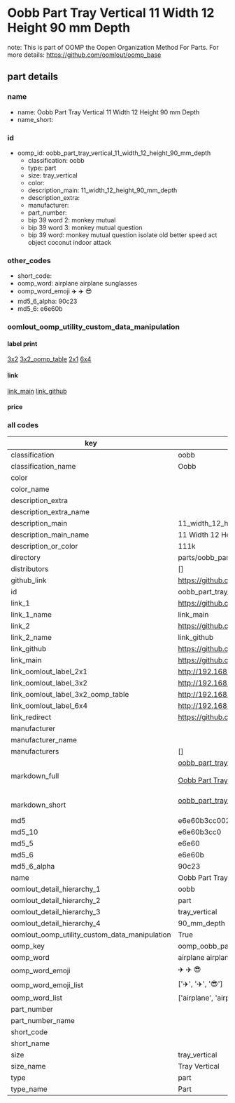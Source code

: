 # Oobb Part Tray Vertical 11 Width 12 Height 90 mm Depth  

note: This is part of OOMP the Oopen Organization Method For Parts. For more details: https://github.com/oomlout/oomp_base

##  part details
  







### name
* name: Oobb Part Tray Vertical 11 Width 12 Height 90 mm Depth
* name_short: 
### id
* oomp_id: oobb_part_tray_vertical_11_width_12_height_90_mm_depth
  * classification: oobb
  * type: part
  * size: tray_vertical
  * color: 
  * description_main: 11_width_12_height_90_mm_depth
  * description_extra: 
  * manufacturer: 
  * part_number: 
  * bip 39 word 2: monkey mutual
  * bip 39 word 3: monkey mutual question
  * bip 39 word: monkey mutual question isolate old better speed act object coconut indoor attack

### other_codes
* short_code: 
* oomp_word: airplane airplane sunglasses
* oomp_word_emoji :airplane: :airplane: :sunglasses:
* md5_6_alpha: 90c23
* md5_6: e6e60b






### oomlout_oomp_utility_custom_data_manipulation
#### label print
[3x2](http://192.168.1.245:1112/?label=oomp%2090c23)
[3x2_oomp_table](http://192.168.1.108:1112/?label=oomp%2090c23)
[2x1](http://192.168.1.242:1112/?label=oomp%2090c23)
[6x4](http://192.168.1.55:1112/?label=oomp%2090c23)    

#### link

[link_main](https://github.com/oomlout/oomlout_oomp_version_1_messy/tree/main/parts/oobb_part_tray_vertical_11_width_12_height_90_mm_depth) [link_github](https://github.com/oomlout/oomlout_oomp_version_1_messy/tree/main/parts/oobb_part_tray_vertical_11_width_12_height_90_mm_depth)                             

#### price







### all codes 
| key | value |  
| --- | --- |  
| classification | oobb |  
| classification_name | Oobb |  
| color |  |  
| color_name |  |  
| description_extra |  |  
| description_extra_name |  |  
| description_main | 11_width_12_height_90_mm_depth |  
| description_main_name | 11 Width 12 Height 90 mm Depth |  
| description_or_color | 111k |  
| directory | parts/oobb_part_tray_vertical_11_width_12_height_90_mm_depth |  
| distributors | [] |  
| github_link | https://github.com/oomlout/oomlout_oomp_part_src/tree/main/parts/oobb_part_tray_vertical_11_width_12_height_90_mm_depth |  
| id | oobb_part_tray_vertical_11_width_12_height_90_mm_depth |  
| link_1 | https://github.com/oomlout/oomlout_oomp_version_1_messy/tree/main/parts/oobb_part_tray_vertical_11_width_12_height_90_mm_depth |  
| link_1_name | link_main |  
| link_2 | https://github.com/oomlout/oomlout_oomp_version_1_messy/tree/main/parts/oobb_part_tray_vertical_11_width_12_height_90_mm_depth |  
| link_2_name | link_github |  
| link_github | https://github.com/oomlout/oomlout_oomp_version_1_messy/tree/main/parts/oobb_part_tray_vertical_11_width_12_height_90_mm_depth |  
| link_main | https://github.com/oomlout/oomlout_oomp_version_1_messy/tree/main/parts/oobb_part_tray_vertical_11_width_12_height_90_mm_depth |  
| link_oomlout_label_2x1 | http://192.168.1.242:1112/?label=oomp%2090c23 |  
| link_oomlout_label_3x2 | http://192.168.1.245:1112/?label=oomp%2090c23 |  
| link_oomlout_label_3x2_oomp_table | http://192.168.1.108:1112/?label=oomp%2090c23 |  
| link_oomlout_label_6x4 | http://192.168.1.55:1112/?label=oomp%2090c23 |  
| link_redirect | https://github.com/oomlout/oomlout_oomp_version_1_messy/tree/main/parts/oobb_part_tray_vertical_11_width_12_height_90_mm_depth |  
| manufacturer |  |  
| manufacturer_name |  |  
| manufacturers | [] |  
| markdown_full | [oobb_part_tray_vertical_11_width_12_height_90_mm_depth](none)<br>[](none)<br>[Oobb Part Tray Vertical 11 Width 12 Height 90 Mm Depth](none)<br><br> |  
| markdown_short | [oobb_part_tray_vertical_11_width_12_height_90_mm_depth](none)<br><br> |  
| md5 | e6e60b3cc0027a20564d07695f248c79 |  
| md5_10 | e6e60b3cc0 |  
| md5_5 | e6e60 |  
| md5_6 | e6e60b |  
| md5_6_alpha | 90c23 |  
| name | Oobb Part Tray Vertical 11 Width 12 Height 90 mm Depth |  
| oomlout_detail_hierarchy_1 | oobb |  
| oomlout_detail_hierarchy_2 | part |  
| oomlout_detail_hierarchy_3 | tray_vertical |  
| oomlout_detail_hierarchy_4 | 90_mm_depth |  
| oomlout_oomp_utility_custom_data_manipulation | True |  
| oomp_key | oomp_oobb_part_tray_vertical_11_width_12_height_90_mm_depth |  
| oomp_word | airplane airplane sunglasses |  
| oomp_word_emoji | :airplane: :airplane: :sunglasses: |  
| oomp_word_emoji_list | [':airplane:', ':airplane:', ':sunglasses:'] |  
| oomp_word_list | ['airplane', 'airplane', 'sunglasses'] |  
| part_number |  |  
| part_number_name |  |  
| short_code |  |  
| short_name |  |  
| size | tray_vertical |  
| size_name | Tray Vertical |  
| type | part |  
| type_name | Part |  
